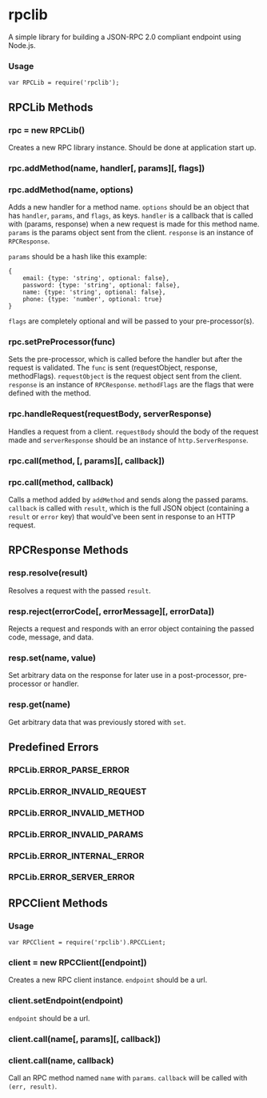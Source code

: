 # rpclib #

A simple library for building a JSON-RPC 2.0 compliant endpoint using Node.js.

### Usage ###

```JS
var RPCLib = require('rpclib');
```

## RPCLib Methods ##

### rpc = new RPCLib() ###

Creates a new RPC library instance. Should be done at application start up.

### rpc.addMethod(name, handler[, params][, flags]) ###
### rpc.addMethod(name, options) ###

Adds a new handler for a method name. `options` should be an object that has
`handler`, `params`, and `flags`, as keys. `handler` is a callback that is
called with (params, response) when a new request is made for this method
name. `params` is the params object sent from the client. `response` is an
instance of `RPCResponse`.

`params` should be a hash like this example:
```JS
{
    email: {type: 'string', optional: false},
    password: {type: 'string', optional: false},
    name: {type: 'string', optional: false},
    phone: {type: 'number', optional: true}
}
```
`flags` are completely optional and will be passed to your pre-processor(s).

### rpc.setPreProcessor(func) ###

Sets the pre-processor, which is called before the handler but after the request is
validated. The `func` is sent (requestObject, response, methodFlags). `requestObject`
is the request object sent from the client. `response` is an instance of `RPCResponse`.
`methodFlags` are the flags that were defined with the method.

### rpc.handleRequest(requestBody, serverResponse) ###

Handles a request from a client. `requestBody` should the body of the request made and
`serverResponse` should be an instance of `http.ServerResponse`.

### rpc.call(method, [, params][, callback]) ###
### rpc.call(method, callback) ###

Calls a method added by `addMethod` and sends along the passed params. `callback` is
called with `result`, which is the full JSON object (containing a `result` or `error`
key) that would've been sent in response to an HTTP request.

## RPCResponse Methods ##

### resp.resolve(result) ###

Resolves a request with the passed `result`.

### resp.reject(errorCode[, errorMessage][, errorData]) ###

Rejects a request and responds with an error object containing the passed code, message,
and data.

### resp.set(name, value) ###

Set arbitrary data on the response for later use in a post-processor, pre-processor or
handler.

### resp.get(name) ###

Get arbitrary data that was previously stored with `set`.

## Predefined Errors ##

### RPCLib.ERROR_PARSE_ERROR ###
### RPCLib.ERROR_INVALID_REQUEST ###
### RPCLib.ERROR_INVALID_METHOD ###
### RPCLib.ERROR_INVALID_PARAMS ###
### RPCLib.ERROR_INTERNAL_ERROR ###
### RPCLib.ERROR_SERVER_ERROR ###

## RPCClient Methods ##

### Usage ###

```JS
var RPCClient = require('rpclib').RPCCLient;
```

### client = new RPCClient([endpoint]) ###

Creates a new RPC client instance. `endpoint` should be a url.

### client.setEndpoint(endpoint) ###

`endpoint` should be a url.

### client.call(name[, params][, callback]) ###
### client.call(name, callback) ###

Call an RPC method named `name` with `params`. `callback` will be called with `(err, result)`.
